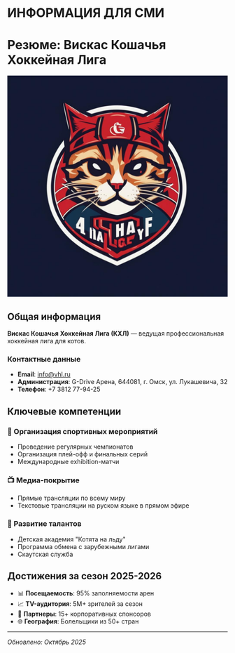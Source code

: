 
# ИНФОРМАЦИЯ ДЛЯ СМИ
# Резюме: Вискас Кошачья Хоккейная Лига

![Логотип ВКХЛ](images/logo.jpg)

## Общая информация

**Вискас Кошачья Хоккейная Лига (КХЛ)** — ведущая профессиональная хоккейная лига для котов.

### Контактные данные
- **Email**: info@vhl.ru
- **Администрация**: G-Drive Арена, 644081, г. Омск, ул. Лукашевича, 32
- **Телефон**: +7 3812 77-94-25

## Ключевые компетенции

### 🏒 Организация спортивных мероприятий
- Проведение регулярных чемпионатов
- Организация плей-офф и финальных серий
- Международные exhibition-матчи

### 📺 Медиа-покрытие
- Прямые трансляции по всему миру
- Текстовые трансляции на руском языке в прямом эфире

### 🐾 Развитие талантов
- Детская академия "Котята на льду"
- Программа обмена с зарубежными лигами
- Скаутская служба

## Достижения за сезон 2025-2026

- 📊 **Посещаемость**: 95% заполняемости арен
- 📈 **TV-аудитория**: 5M+ зрителей за сезон
- 🤝 **Партнеры**: 15+ корпоративных спонсоров
- 🌐 **География**: Болельщики из 50+ стран

---

*Обновлено: Октябрь 2025*
